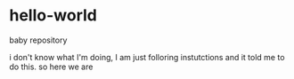 # hello-world
baby repository

i don't know what I'm doing, I am just folloring instutctions and it told me to do this. so here we are
